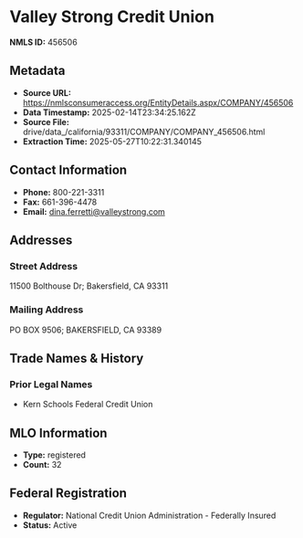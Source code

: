 # Valley Strong Credit Union

**NMLS ID:** 456506

## Metadata
- **Source URL:** https://nmlsconsumeraccess.org/EntityDetails.aspx/COMPANY/456506
- **Data Timestamp:** 2025-02-14T23:34:25.162Z
- **Source File:** drive/data_/california/93311/COMPANY/COMPANY_456506.html
- **Extraction Time:** 2025-05-27T10:22:31.340145

## Contact Information
- **Phone:** 800-221-3311
- **Fax:** 661-396-4478
- **Email:** dina.ferretti@valleystrong.com

## Addresses
### Street Address
11500 Bolthouse Dr; Bakersfield, CA 93311

### Mailing Address
PO BOX 9506; BAKERSFIELD, CA 93389

## Trade Names & History
### Prior Legal Names
- Kern Schools Federal Credit Union

## MLO Information
- **Type:** registered
- **Count:** 32

## Federal Registration
- **Regulator:** National Credit Union Administration - Federally Insured
- **Status:** Active

